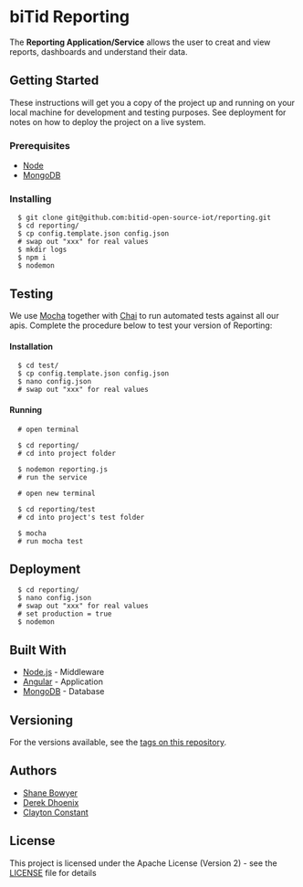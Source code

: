 # biTid Reporting

The **Reporting Application/Service** allows the user to creat and view reports, dashboards and understand their data.

## Getting Started

These instructions will get you a copy of the project up and running on your local machine for development and testing purposes. See deployment for notes on how to deploy the project on a live system.

### Prerequisites

* [Node](https://nodejs.org)
* [MongoDB](https://www.mongodb.com/download-center/community)

### Installing

```
  $ git clone git@github.com:bitid-open-source-iot/reporting.git
  $ cd reporting/
  $ cp config.template.json config.json
  # swap out "xxx" for real values
  $ mkdir logs
  $ npm i
  $ nodemon
```

## Testing

We use [Mocha](https://mochajs.org) together with [Chai](https://www.chaijs.com) to run automated tests against all our apis. Complete the procedure below to test your version of Reporting:

#### Installation
```
  $ cd test/
  $ cp config.template.json config.json
  $ nano config.json
  # swap out "xxx" for real values
```

#### Running
```
  # open terminal
  
  $ cd reporting/
  # cd into project folder
  
  $ nodemon reporting.js
  # run the service
  
  # open new terminal
  
  $ cd reporting/test
  # cd into project's test folder
  
  $ mocha
  # run mocha test
```

## Deployment

```
  $ cd reporting/
  $ nano config.json
  # swap out "xxx" for real values
  # set production = true
  $ nodemon
```

## Built With

* [Node.js](https://nodejs.org) - Middleware
* [Angular](https://angular.io) - Application
* [MongoDB](https://www.mongodb.com) - Database


## Versioning

For the versions available, see the [tags on this repository](https://github.com/bitid-open-source-iot/reporting/tags). 

## Authors

* [Shane Bowyer](https://github.com/shanebowyer)
* [Derek Dhoenix](https://github.com/derekphoenix)
* [Clayton Constant](https://github.com/claytoncc)

## License

This project is licensed under the Apache License (Version 2) - see the [LICENSE](LICENSE) file for details
